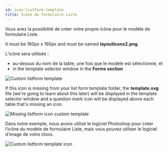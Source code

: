 ```yaml
---
id: icon-listform-template
title: Icône du formulaire Liste
---
```


Vous avez la possibilité de créer votre propre icône pour le modèle de formulaire Liste.

It must be 160px x 160px and must be named **layoutIconx2.png**.

L’icône sera utilisée :

* au-dessus du nom de la table, une fois que le modèle est sélectionné, et
* in the template selector window in the **Forms section**

![Custom listform template](assets/en/custom-listform/custom-listform-template.png)

If this icon is missing from your list form template folder, the **template.svg** file (we're going to learn about this later) will be displayed in the template selector window and a question mark icon will be displayed above each table that's missing an icon.

![Missing listform icon custom template](assets/en/custom-listform/missing-listform-icon-custom-template.png)

Dans notre exemple, nous avons utilisé le logiciel Photoshop pour créer l’icône du modèle de formulaire Liste, mais vous pouvez utiliser le logiciel d’image de votre choix.

![Custom listform template icon](assets/en/custom-listform/custom-list-form-icon.png)
